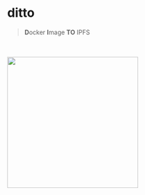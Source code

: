 # ditto

> **D**ocker **I**mage **TO** IPFS

<br>
<br>

<img src="https://user-images.githubusercontent.com/168240/42131406-32441d36-7cb6-11e8-97ac-32535ea2530d.png" width="300" alt="" />
